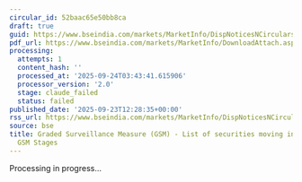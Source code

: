```yaml
---
circular_id: 52baac65e50bb8ca
draft: true
guid: https://www.bseindia.com/markets/MarketInfo/DispNoticesNCirculars.aspx?Noticeid={14318C46-47BB-445D-B8F1-F7A669E70FF1}&noticeno=20250923-53&dt=09/23/2025&icount=53&totcount=84&flag=0
pdf_url: https://www.bseindia.com/markets/MarketInfo/DownloadAttach.aspx?id=20250923-53&attachedId=cc27cc78-80e7-4476-98a2-a1dbe24fa3a9
processing:
  attempts: 1
  content_hash: ''
  processed_at: '2025-09-24T03:43:41.615906'
  processor_version: '2.0'
  stage: claude_failed
  status: failed
published_date: '2025-09-23T12:28:35+00:00'
rss_url: https://www.bseindia.com/markets/MarketInfo/DispNoticesNCirculars.aspx?Noticeid={14318C46-47BB-445D-B8F1-F7A669E70FF1}&noticeno=20250923-53&dt=09/23/2025&icount=53&totcount=84&flag=0
source: bse
title: Graded Surveillance Measure (GSM) - List of securities moving into their respective
  GSM Stages
---
```


Processing in progress...